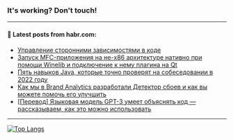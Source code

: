 ### It's working? Don't touch!

---
<!--
#### 🛠️ Technical stack:

![C++](https://img.shields.io/badge/C++-informational?logo=c%2B%2B&style=flat&logoColor=white&color=9C033A)
![Java](https://img.shields.io/badge/Java-informational?logo=java&style=flat&logoColor=white&color=007396)
![Kotlin](https://img.shields.io/badge/Kotlin-informational?logo=Kotlin&style=flat&logoColor=white&color=0095D5)
![JS](https://img.shields.io/badge/JS-informational?logo=javaScript&style=flat&logoColor=black&color=F7Df1E) <br>
![HTML5](https://img.shields.io/badge/HTML5-informational?logo=html5&style=flat&logoColor=white&color=E34F26)
![CSS3](https://img.shields.io/badge/CSS3-informational?logo=css3&style=flat&logoColor=white&color=157286)
![Sass](https://img.shields.io/badge/Saas-informational?logo=sass&style=flat&logoColor=white&color=hotpink)
![PHP](https://img.shields.io/badge/PHP-informational?logo=php&style=flat&logoColor=white&color=777BB4) <br>
![WebPAck](https://img.shields.io/badge/WebPack-informational?logo=webPack&style=flat&logoColor=white&color=FF6F00)
![Bootstrap](https://img.shields.io/badge/Bootstrap-informational?logo=Bootstrap&style=flat&logoColor=white&color=7952B3)
![MySQL](https://img.shields.io/badge/MySQL-informational?logo=MySQL&style=flat&logoColor=white&color=00f) <br>
![NodeJS](https://img.shields.io/badge/NodeJS-informational?logo=node.js&style=flat&logoColor=white&color=43853D)
![Spring](https://img.shields.io/badge/Spring-informational?logo=Spring&style=flat&logoColor=white&color=0A9EDC)
![Angular](https://img.shields.io/badge/Vue-informational?logo=vue.js&style=flat&logoColor=white&color=red)
![Git](https://img.shields.io/badge/Git-informational?logo=git&style=flat&logoColor=white&color=darkorange)

___
-->

#### 💬 Latest posts from habr.com:

<!-- BLOG-POST-LIST:START -->
- [Управление сторонними зависимостями в коде](https://habr.com/ru/post/679440/?utm_source=habrahabr&utm_medium=rss&utm_campaign=679440)
- [Запуск MFC-приложения на не-x86 архитектуре нативно при помощи Winelib и подключение к нему плагина на Qt](https://habr.com/ru/post/679586/?utm_source=habrahabr&utm_medium=rss&utm_campaign=679586)
- [Пять навыков Java, которые точно проверят на собеседовании в 2022 году](https://habr.com/ru/post/679584/?utm_source=habrahabr&utm_medium=rss&utm_campaign=679584)
- [Как мы в Brand Analytics разработали Детектор сбоев и как вы можете помочь его улучшить](https://habr.com/ru/post/679580/?utm_source=habrahabr&utm_medium=rss&utm_campaign=679580)
- [[Перевод] Языковая модель GPT-3 умеет объяснять код — рассказываем, как это можно использовать](https://habr.com/ru/post/679572/?utm_source=habrahabr&utm_medium=rss&utm_campaign=679572)
<!-- BLOG-POST-LIST:END -->

---

[![Top Langs](https://github-readme-stats.vercel.app/api/top-langs/?username=zloylis&layout=compact&hide_border=true&theme=dracula)](https://github.com/zloylis)
